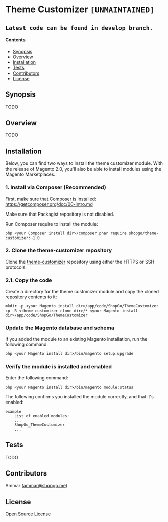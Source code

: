 Theme Customizer `[UNMAINTAINED]`
=================================

## `Latest code can be found in develop branch.`

#### Contents
*   <a href="#syn">Synopsis</a>
*   <a href="#over">Overview</a>
*   <a href="#install">Installation</a>
*   <a href="#tests">Tests</a>
*   <a href="#contrib">Contributors</a>
*   <a href="#lic">License</a>


<h2 id="syn">Synopsis</h2>

TODO

<h2 id="over">Overview</h2>

TODO

<h2 id="install">Installation</h2>

Below, you can find two ways to install the theme customizer module. With the release of Magento 2.0, you'll also be able to install modules using the Magento Marketplaces.

### 1. Install via Composer (Recommended)
First, make sure that Composer is installed: https://getcomposer.org/doc/00-intro.md

Make sure that Packagist repository is not disabled.

Run Composer require to install the module:

    php <your Composer install dir>/composer.phar require shopgo/theme-customizer:~1.0

### 2. Clone the theme-customizer repository
Clone the <a href="https://bitbucket.org/shopgo-magento2/theme-customizer" target="_blank">theme-customizer</a> repository using either the HTTPS or SSH protocols.

### 2.1. Copy the code
Create a directory for the theme customizer module and copy the cloned repository contents to it:

    mkdir -p <your Magento install dir>/app/code/ShopGo/ThemeCustomizer
    cp -R <theme-customizer clone dir>/* <your Magento install dir>/app/code/ShopGo/ThemeCustomizer

### Update the Magento database and schema
If you added the module to an existing Magento installation, run the following command:

    php <your Magento install dir>/bin/magento setup:upgrade

### Verify the module is installed and enabled
Enter the following command:

    php <your Magento install dir>/bin/magento module:status

The following confirms you installed the module correctly, and that it's enabled:

    example
        List of enabled modules:
        ...
        ShopGo_ThemeCustomizer
        ...

<h2 id="tests">Tests</h2>

TODO

<h2 id="contrib">Contributors</h2>

Ammar (<ammar@shopgo.me>)

<h2 id="lic">License</h2>

[Open Source License](LICENSE.txt)
